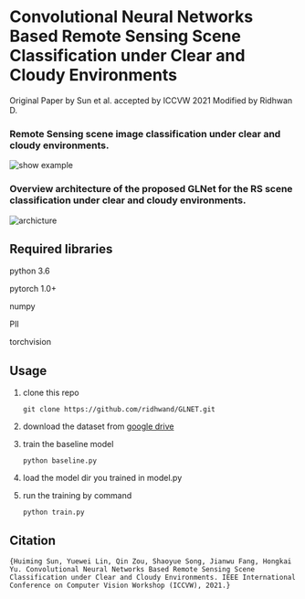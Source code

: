 # Convolutional Neural Networks Based Remote Sensing Scene Classification under Clear and Cloudy Environments
Original Paper by Sun et al. accepted by ICCVW 2021
Modified by Ridhwan D.


### Remote Sensing scene image classification under clear and cloudy environments. 
![show example](images/show_example.png)

### Overview architecture of the proposed GLNet for the RS scene classification under clear and cloudy environments.
![archicture](images/architecture.png)



## Required libraries
python 3.6

pytorch 1.0+

numpy

PIl

torchvision


## Usage
1. clone this repo
    ```
    git clone https://github.com/ridhwand/GLNET.git
    ```

2. download the dataset from [google drive](https://drive.google.com/drive/folders/1W2sQAHJ6IKiih8bvrFhMfkujOxNyqjO1?usp=sharing) 

3. train the baseline model
    ```
    python baseline.py
    ```
4. load the model dir you trained in model.py

5. run the training by command 
    ```
    python train.py
    ```

## Citation
    {Huiming Sun, Yuewei Lin, Qin Zou, Shaoyue Song, Jianwu Fang, Hongkai Yu. Convolutional Neural Networks Based Remote Sensing Scene Classification under Clear and Cloudy Environments. IEEE International Conference on Computer Vision Workshop (ICCVW), 2021.}
